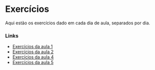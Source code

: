 # Exercícios

Aqui estão os exercícios dado em cada dia de aula, separados por dia.

### Links

- [Exercícios da aula 1](./aula1)
- [Exercícios da aula 2](./aula2)
- [Exercícios da aula 4](./aula4)
- [Exercícios da aula 5](./aula5)
